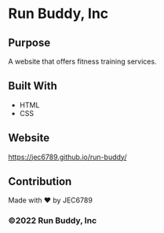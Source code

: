 # Run Buddy, Inc

## Purpose
A website that offers fitness training services.

## Built With
* HTML
* CSS

## Website
https://jec6789.github.io/run-buddy/

## Contribution
Made with ❤️ by JEC6789

### ©️2022 Run Buddy, Inc
